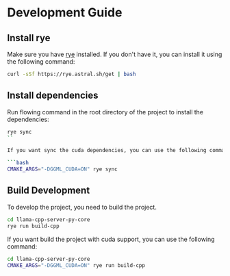 # Development Guide

## Install rye

Make sure you have [rye](https://rye.astral.sh/guide/) installed. If you don't have it, you can install it using the following command:

```bash
curl -sSf https://rye.astral.sh/get | bash
```

## Install dependencies

Run flowing command in the root directory of the project to install the dependencies:

```bash
rye sync
``

If you want sync the cuda dependencies, you can use the following command:

```bash
CMAKE_ARGS="-DGGML_CUDA=ON" rye sync
```

## Build Development

To develop the project, you need to build the project.

```bash
cd llama-cpp-server-py-core
rye run build-cpp 
```

If you want build the project with cuda support, you can use the following command:

```bash
cd llama-cpp-server-py-core
CMAKE_ARGS="-DGGML_CUDA=ON" rye run build-cpp 
```
